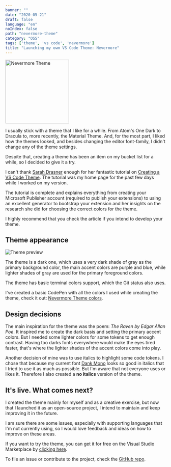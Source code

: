 ```yaml
---
banner: ""
date: "2020-05-21"
draft: false
language: "en"
noIndex: false
path: "nevermore-theme"
category: "OSS"
tags: ['theme', 'vs code', 'nevermore']
title: "Launching my owm VS Code Theme: Nevermore"
---
```


<img src="/assets/nevermore-logo.png" alt="Nevermore Theme" height="200">

I usually stick with a theme that I like for a while. From Atom's One Dark to Dracula to, more recently, the Material Theme. And, for the most part, I liked how the themes looked, and besides changing the editor font-family, I didn't change any of the theme settings.

Despite that, creating a theme has been an item on my bucket list for a while, so I decided to give it a try.

I can't thank [Sarah Drasner](https://twitter.com/sarah_edo) enough for her fantastic tutorial on [Creating a VS Code Theme](https://css-tricks.com/creating-a-vs-code-theme/). The tutorial was my home page for the past few days while I worked on my version.

The tutorial is complete and explains everything from creating your Microsoft Publisher account (required to publish your extensions) to using an excellent generator to bootstrap your extension and her insights on the research she did for choosing the correct colors for the theme.

I highly recommend that you check the article if you intend to develop your theme.

## Theme appearance

![Theme preview](/assets/nevermore-theme-preview.png)

The theme is a dark one, which uses a very dark shade of gray as the primary background color, the main accent colors are purple and blue, while lighter shades of gray are used for the primary foreground colors.

The theme has basic terminal colors support, which the Git status also uses.

I've created a basic CodePen with all the colors I used while creating the theme, check it out: [Nevermore Theme colors](https://codepen.io/cassiocardoso/details/yLYxNZb).

## Design decisions

The main inspiration for the theme was the poem: _The Raven by Edgar Allan Poe_. It inspired me to create the dark basis and setting the primary accent colors. But I needed some lighter colors for some tokens to get enough contrast. Having too darks fonts everywhere would make the eyes tired faster, that's where the lighter shades of the accent colors come into play.

Another decision of mine was to use italics to highlight some code tokens. I chose that because my current font [Dank Mono](https://dank.sh/) looks so good in italics that I tried to use it as much as possible. But I'm aware that not everyone uses or likes it. Therefore I also created a **no italics** version of the theme.

## It's live. What comes next?

I created the theme mainly for myself and as a creative exercise, but now that I launched it as an open-source project, I intend to maintain and keep improving it in the future.

I am sure there are some issues, especially with supporting languages that I'm not currently using, so I would love feedback and ideas on how to improve on these areas.

If you want to try the theme, you can get it for free on the Visual Studio Marketplace by [clicking here](https://marketplace.visualstudio.com/items?itemName=cassiocardoso.nevermore).

To file an issue or contribute to the project, check the [GitHub repo](https://github.com/cassiocardoso/nevermore-theme).
